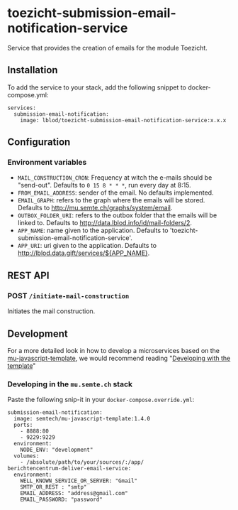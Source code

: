 # toezicht-submission-email-notification-service

Service that provides the creation of emails for the module Toezicht.

## Installation

To add the service to your stack, add the following snippet to docker-compose.yml:

```
services:
  submission-email-notification:
    image: lblod/toezicht-submission-email-notification-service:x.x.x
```

## Configuration

### Environment variables

- `MAIL_CONSTRUCTION_CRON`: Frequency at witch the e-mails should be "send-out". Defaults to `0 15 8 * * *`, run every day at 8:15.
- `FROM_EMAIL_ADDRESS`: sender of the email. No defaults implemented.
- `EMAIL_GRAPH`: refers to the graph where the emails will be stored. Defaults to <http://mu.semte.ch/graphs/system/email>.
- `OUTBOX_FOLDER_URI`: refers to the outbox folder that the emails will be linked to. Defaults to <http://data.lblod.info/id/mail-folders/2>.
- `APP_NAME`: name given to the application. Defaults to 'toezicht-submission-email-notification-service'.
- `APP_URI`: uri given to the application. Defaults to <http://lblod.data.gift/services/${APP_NAME}>.

   
## REST API

### POST `/initiate-mail-construction`

Initiates the mail construction.

## Development

For a more detailed look in how to develop a microservices based on the [mu-javascript-template](https://github.com/mu-semtech/mu-javascript-template), 
we would recommend reading "[Developing with the template](https://github.com/mu-semtech/mu-javascript-template#developing-with-the-template)"

### Developing in the `mu.semte.ch` stack

Paste the following snip-it in your `docker-compose.override.yml`:

````  
submission-email-notification:
  image: semtech/mu-javascript-template:1.4.0
  ports:
    - 8888:80
    - 9229:9229
  environment:
    NODE_ENV: "development"
  volumes:
    - /absolute/path/to/your/sources/:/app/
berichtencentrum-deliver-email-service:
  environment:
    WELL_KNOWN_SERVICE_OR_SERVER: "Gmail"
    SMTP_OR_REST : "smtp"
    EMAIL_ADDRESS: "address@gmail.com"
    EMAIL_PASSWORD: "password"
